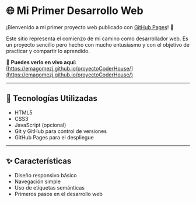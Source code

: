 # 🌐 Mi Primer Desarrollo Web

¡Bienvenido a mi primer proyecto web publicado con [GitHub Pages](https://emagomezj.github.io/proyectoCoderHouse/)! 🎉

Este sitio representa el comienzo de mi camino como desarrollador web. Es un proyecto sencillo pero hecho con mucho entusiasmo y con el objetivo de practicar y compartir lo aprendido.

🔗 **Puedes verlo en vivo aquí:** [https://emagomezj.github.io/proyectoCoderHouse/](https://emagomezj.github.io/proyectoCoderHouse/)

---

## 🚀 Tecnologías Utilizadas

- HTML5  
- CSS3  
- JavaScript (opcional)  
- Git y GitHub para control de versiones  
- GitHub Pages para el despliegue  

---

## ✨ Características

- Diseño responsivo básico  
- Navegación simple  
- Uso de etiquetas semánticas  
- Primeros pasos en el desarrollo web  

